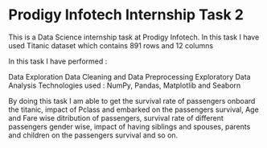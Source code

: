 # Prodigy Infotech Internship Task 2
This is a Data Science internship task at Prodigy Infotech. In this task I have used Titanic dataset which contains 891 rows and 12 columns

In this task I have performed :

Data Exploration
Data Cleaning and Data Preprocessing
Exploratory Data Analysis
Technologies used : NumPy, Pandas, Matplotlib and Seaborn

By doing this task I am able to get the survival rate of passengers onboard the titanic, impact of Pclass and embarked on the passengers survival, Age and Fare wise ditribution of passengers, survival rate of different passengers gender wise, impact of having siblings and spouses, parents and children on the passengers survival and so on.
